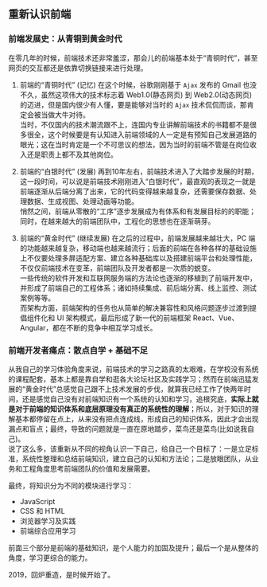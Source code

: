 ## 重新认识前端

### 前端发展史：从青铜到黄金时代
在零几年的时候，前端技术还非常羞涩，那会儿的前端基本处于“青铜时代”，甚至网页的交互都还是依靠切换链接来进行处理。

1. 前端的“青铜时代” (记忆)
在这个时候，谷歌刚刚基于 `Ajax` 发布的 Gmail 也没不久，虽然这项伟大的技术标志着 Web1.0(静态网页) 到 Web2.0(动态网页) 的迈进，但是国内很少有人懂，要是能够对当时的 `Ajax` 技术侃侃而谈，那肯定会被当做大牛对待。    
当时，不仅国内的技术潮流跟不上，连国内专业讲解前端技术的书籍都不是很多很全，这个时候要是有认知进入前端领域的人一定是有预知自己发展道路的眼光；这在当时肯定是一个不可思议的想法，因为当时的前端不管是在岗位收入还是职责上都不及其他岗位。

2. 前端的“白银时代” (发展)
再到10年左右，前端技术进入了大踏步发展的时期，这一段时间，可以说是前端技术刚刚进入“白银时代”，最直观的表现之一就是前端逐渐从后端分离了出来，它的代码变得越来越复杂，还需要保存数据、处理数据、生成视图、处理动画等功能。    
悄然之间，前端从零散的“工序”逐步发展成为有体系和有发展目标的的职能；同时，在越来越大的前端团队中，工程化的思想也在逐渐萌芽。

3. 前端的“黄金时代” (继续发展)
在之后的过程中，前端发展越来越壮大，PC 端的功能越来越复杂，移动端也越来越流行；后面的前端在各种各样的基础设施上不仅要处理多屏适配方案、建立各种基础库以及搭建前端平台和处理性能，不仅仅前端技术在变革，前端团队及开发者都是一次质的蜕变。   
一些传统的软件开发和互联网服务端的方法论也逐渐的移植到了前端开发中，并形成了前端自己的工程体系；诸如持续集成、前后端分离、线上监控、测试案例等等。   
而架构方面，前端架构的任务也从简单的解决兼容性和风格问题逐步过渡到提倡组件化和 UI 架构模式，最后形成了新一代的前端框架 React、Vue、 Angular，都在不断的竞争中相互学习成长。

### 前端开发者痛点：散点自学 + 基础不足
从我自己的学习体验角度来说，前端技术的学习之路真的太艰难，在学校没有系统的课程配套，基本上都是靠自学和逛各大论坛社区及实践学习；然而在前端迅猛发展的“黄金时代”总感觉自己跟不上技术发展的步伐，就算我已经工作了快两年时间，还是感觉自己没有对前端知识有一个系统的认知和学习，追根究底，**实际上就是对于前端的知识体系和底层原理没有真正的系统性的理解**；所以，对于知识的理解基本都停留在点上，从来没有把点连成线，形成自己的知识体系，因此才会出现漏点和盲点；最终，导致的问题就是一直在原地踏步，菜鸟还是菜鸟(比如说我自己)。   
说了这么多，该重新从不同的视角认识一下自己，给自己一个目标了：一是立足标准，系统性整理和总结前端知识，建立自己的认知和方法论；二是放眼团队，从业务和工程角度思考前端团队的价值和发展需要。    

最终，将知识分为不同的模块进行学习：
- JavaScript
- CSS 和 HTML
- 浏览器学习及实践
- 前端综合应用学习

前面三个部分是前端的基础知识，是个人能力的加固及提升；最后一个是从整体的角度，学习更综合的能力。

2019，回炉重造，是时候开始了。
